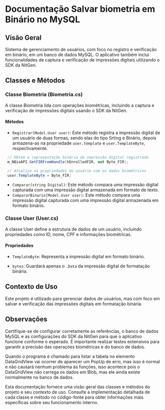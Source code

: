 # Documentação Salvar biometria em Binário no MySQL

## Visão Geral

Sistema de gerenciamento de usuários, com foco no registro e verificação em binário, em um banco de dados MySQL. O aplicativo também inclui funcionalidades de captura e verificação de impressões digitais utilizando o SDK da NitGen.

## Classes e Métodos

### Classe Biometria (Biometria.cs)

A classe Biometria lida com operações biométricas, incluindo a captura e verificação de impressões digitais usando o SDK da NitGen.

#### Métodos

- `Registrar(Model.User user)`: Este método registra a impressão digital de um usuário de duas formas, sendo elas do tipo Srting e Binário, depois armazena-as na propriedade `user.template` e `user.TemplateByte`, respectivamente.

```csharp
 // Obtém a representação binária da impressão digital registrada
 m_NBioAPI.GetFIRFromHandle(hEnrolledFIR, out Byte_FIR);

 // Atualiza as propriedades do usuário com os dados biométricos
 user.TemplateByte = Byte_FIR;
```


- `Comparar(string Digital)`: Este método compara uma impressão digital capturada com uma impressão digital armazenada em formato de texto.
- `CompararBinario(Model.User user)`: Este método compara uma impressão digital capturada com uma impressão digital armazenada em formato binário.

### Classe User (User.cs)

A classe User define a estrutura de dados de um usuário, incluindo propriedades como ID, nome, CPF e informações biométricas.

#### Propriedades

- `TemplateByte`: Representa a impressão digital em formato binário.

- `bytes`: Guardará apenas o `.Data` da impressão digital de formatação binária.


## Contexto de Uso

Este projeto é utilizado para gerenciar dados de usuários, mas com foco em salvar e verificação das impressões digitais em formatação binária.

## Observações

Certifique-se de configurar corretamente as referências, o banco de dados MySQL e as configurações do SDK da NitGen para que o aplicativo funcione conforme o esperado. É importante realizar testes extensivos para garantir a precisão das operações biométricas e do banco de dados.

Quando o programa é chamado para listar a tabela no elemento DataGridView vai ocorrer de aparecer um PopUp de erro, mas isso é normal e não causará nenhum problema às funções, isso acontece pois o DataGridView não carrega os dados em Blob, mas ele ainda existe normalmente no banco de dados.

Esta documentação fornece uma visão geral das classes e métodos do projeto e seu contexto de uso. Consulte a implementação detalhada de cada classe e método no código-fonte para obter informações mais específicas sobre seu funcionamento interno.
